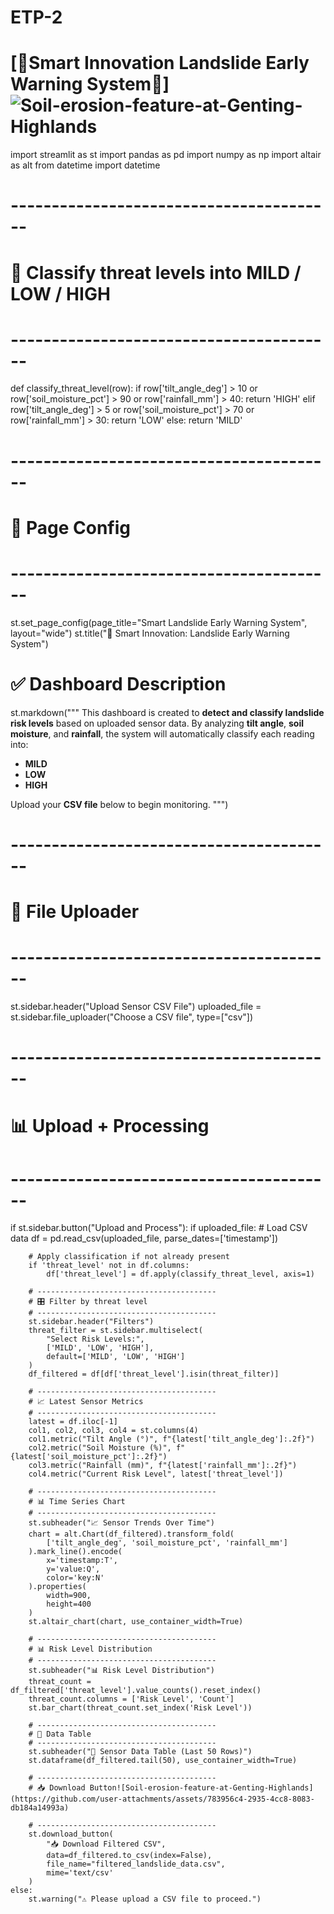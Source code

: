 # ETP-2
# [🚨Smart Innovation Landslide Early Warning System🚨] ![Soil-erosion-feature-at-Genting-Highlands](https://github.com/user-attachments/assets/6a5ac9bf-4607-4e51-b519-8a0730b5fb58)


import streamlit as st
import pandas as pd
import numpy as np
import altair as alt
from datetime import datetime

# ----------------------------------------
# 🚨 Classify threat levels into MILD / LOW / HIGH
# ----------------------------------------
def classify_threat_level(row):
    if row['tilt_angle_deg'] > 10 or row['soil_moisture_pct'] > 90 or row['rainfall_mm'] > 40:
        return 'HIGH'
    elif row['tilt_angle_deg'] > 5 or row['soil_moisture_pct'] > 70 or row['rainfall_mm'] > 30:
        return 'LOW'
    else:
        return 'MILD'

# ----------------------------------------
# 🔧 Page Config
# ----------------------------------------
st.set_page_config(page_title="Smart Landslide Early Warning System", layout="wide")
st.title("🚨 Smart Innovation: Landslide Early Warning System")

# ✅ Dashboard Description
st.markdown("""
This dashboard is created to **detect and classify landslide risk levels** based on uploaded sensor data.
By analyzing **tilt angle**, **soil moisture**, and **rainfall**, the system will automatically classify each reading into:
- **MILD**
- **LOW**
- **HIGH**

Upload your **CSV file** below to begin monitoring.
""")

# ----------------------------------------
# 📂 File Uploader
# ----------------------------------------
st.sidebar.header("Upload Sensor CSV File")
uploaded_file = st.sidebar.file_uploader("Choose a CSV file", type=["csv"])

# ----------------------------------------
# 📊 Upload + Processing
# ----------------------------------------
if st.sidebar.button("Upload and Process"):
    if uploaded_file:
        # Load CSV data
        df = pd.read_csv(uploaded_file, parse_dates=['timestamp'])

        # Apply classification if not already present
        if 'threat_level' not in df.columns:
            df['threat_level'] = df.apply(classify_threat_level, axis=1)

        # ----------------------------------------
        # 🎛️ Filter by threat level
        # ----------------------------------------
        st.sidebar.header("Filters")
        threat_filter = st.sidebar.multiselect(
            "Select Risk Levels:",
            ['MILD', 'LOW', 'HIGH'],
            default=['MILD', 'LOW', 'HIGH']
        )
        df_filtered = df[df['threat_level'].isin(threat_filter)]

        # ----------------------------------------
        # 📈 Latest Sensor Metrics
        # ----------------------------------------
        latest = df.iloc[-1]
        col1, col2, col3, col4 = st.columns(4)
        col1.metric("Tilt Angle (°)", f"{latest['tilt_angle_deg']:.2f}")
        col2.metric("Soil Moisture (%)", f"{latest['soil_moisture_pct']:.2f}")
        col3.metric("Rainfall (mm)", f"{latest['rainfall_mm']:.2f}")
        col4.metric("Current Risk Level", latest['threat_level'])

        # ----------------------------------------
        # 📊 Time Series Chart
        # ----------------------------------------
        st.subheader("📈 Sensor Trends Over Time")
        chart = alt.Chart(df_filtered).transform_fold(
            ['tilt_angle_deg', 'soil_moisture_pct', 'rainfall_mm']
        ).mark_line().encode(
            x='timestamp:T',
            y='value:Q',
            color='key:N'
        ).properties(
            width=900,
            height=400
        )
        st.altair_chart(chart, use_container_width=True)

        # ----------------------------------------
        # 📊 Risk Level Distribution
        # ----------------------------------------
        st.subheader("📊 Risk Level Distribution")
        threat_count = df_filtered['threat_level'].value_counts().reset_index()
        threat_count.columns = ['Risk Level', 'Count']
        st.bar_chart(threat_count.set_index('Risk Level'))

        # ----------------------------------------
        # 🧾 Data Table
        # ----------------------------------------
        st.subheader("🧾 Sensor Data Table (Last 50 Rows)")
        st.dataframe(df_filtered.tail(50), use_container_width=True)

        # ----------------------------------------
        # 📥 Download Button![Soil-erosion-feature-at-Genting-Highlands](https://github.com/user-attachments/assets/783956c4-2935-4cc8-8083-db184a14993a)

        # ----------------------------------------
        st.download_button(
            "📥 Download Filtered CSV",
            data=df_filtered.to_csv(index=False),
            file_name="filtered_landslide_data.csv",
            mime='text/csv'
        )
    else:
        st.warning("⚠️ Please upload a CSV file to proceed.")
